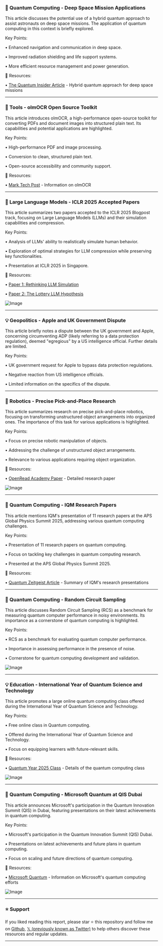 ### 🤖 Quantum Computing - Deep Space Mission Applications

This article discusses the potential use of a hybrid quantum approach to assist astronauts on deep space missions.  The application of quantum computing in this context is briefly explored.

Key Points:

• Enhanced navigation and communication in deep space.


• Improved radiation shielding and life support systems.


• More efficient resource management and power generation.


🔗 Resources:

• [The Quantum Insider Article](https://thequantuminsider.com/2025/02/27/hybrid-quantum-approach-could-help-astronauts-on-deep-space-missions/) - Hybrid quantum approach for deep space missions


---

### 🚀 Tools - olmOCR Open Source Toolkit

This article introduces olmOCR, a high-performance open-source toolkit for converting PDFs and document images into structured plain text.  Its capabilities and potential applications are highlighted.

Key Points:

• High-performance PDF and image processing.


• Conversion to clean, structured plain text.


• Open-source accessibility and community support.


🔗 Resources:

• [Mark Tech Post](https://www.marktechpost.com/) -  Information on olmOCR


---

### 🤖  Large Language Models - ICLR 2025 Accepted Papers

This article summarizes two papers accepted to the ICLR 2025 Blogpost track, focusing on Large Language Models (LLMs) and their simulation capabilities and compression.

Key Points:

• Analysis of LLMs' ability to realistically simulate human behavior.


• Exploration of optimal strategies for LLM compression while preserving key functionalities.


• Presentation at ICLR 2025 in Singapore.


🔗 Resources:

• [Paper 1: Rethinking LLM Simulation](https://d2jud02ci9yv69.cloudfront.net/2025-04-28-rethinking-llm-simulation-84/blog/rethinking-llm-simulation/)


• [Paper 2: The Lottery LLM Hypothesis](https://d2jud02ci9yv69.cloudfront.net/2025-04-28-the-lottery-llm-hyperthesis-167/blog/the-lottery-llm-hyperthesis/)


![Image](https://pbs.twimg.com/media/GiMfSSMacAAXAnT?format=jpg&name=small)


---

### 💡 Geopolitics - Apple and UK Government Dispute

This article briefly notes a dispute between the UK government and Apple, concerning circumventing ADP (likely referring to a data protection regulation), deemed "egregious" by a US intelligence official. Further details are limited.

Key Points:

•  UK government request for Apple to bypass data protection regulations.


•  Negative reaction from US intelligence officials.


•  Limited information on the specifics of the dispute.



---

### 🤖 Robotics - Precise Pick-and-Place Research

This article summarizes research on precise pick-and-place robotics, focusing on transforming unstructured object arrangements into organized ones.  The importance of this task for various applications is highlighted.


Key Points:

• Focus on precise robotic manipulation of objects.


•  Addressing the challenge of unstructured object arrangements.


•  Relevance to various applications requiring object organization.


🔗 Resources:

• [OpenRead Academy Paper](https://openread.academy/en/paper/reading?corpusId=260155101) - Detailed research paper


![Image](https://pbs.twimg.com/media/GkvH1ogaoAYa6z5?format=jpg&name=small)


---

### 🤖 Quantum Computing - IQM Research Papers

This article mentions IQM's presentation of 11 research papers at the APS Global Physics Summit 2025, addressing various quantum computing challenges.

Key Points:

• Presentation of 11 research papers on quantum computing.


• Focus on tackling key challenges in quantum computing research.


• Presented at the APS Global Physics Summit 2025.


🔗 Resources:

• [Quantum Zeitgeist Article](https://quantumzeitgeist.com/iqm-presents-11-research-papers-at-aps-global-phy…) -  Summary of IQM's research presentations


---

### 🤖 Quantum Computing - Random Circuit Sampling

This article discusses Random Circuit Sampling (RCS) as a benchmark for measuring quantum computer performance in noisy environments.  Its importance as a cornerstone of quantum computing is highlighted.

Key Points:

• RCS as a benchmark for evaluating quantum computer performance.


•  Importance in assessing performance in the presence of noise.


•  Cornerstone for quantum computing development and validation.


![Image](https://pbs.twimg.com/amplify_video_thumb/1894825831890931712/img/M-axkmRfMaEfRWyg.jpg)


---

### 💡 Education - International Year of Quantum Science and Technology

This article promotes a large online quantum computing class offered during the International Year of Quantum Science and Technology.

Key Points:

• Free online class in Quantum computing.


•  Offered during the International Year of Quantum Science and Technology.


•  Focus on equipping learners with future-relevant skills.


🔗 Resources:

• [Quantum Year 2025 Class](https://buff.ly/4kacTVA) -  Details of the quantum computing class


![Image](https://pbs.twimg.com/media/GkvFxCHXYAArCZ-?format=jpg&name=small)


---

### 🤖 Quantum Computing - Microsoft Quantum at QIS Dubai

This article announces Microsoft's participation in the Quantum Innovation Summit (QIS) in Dubai, featuring presentations on their latest achievements in quantum computing.

Key Points:

• Microsoft's participation in the Quantum Innovation Summit (QIS) Dubai.


•  Presentations on latest achievements and future plans in quantum computing.


•  Focus on scaling and future directions of quantum computing.


🔗 Resources:

• [Microsoft Quantum](https://msft.it/6018UAqP0) - Information on Microsoft's quantum computing efforts


![Image](https://pbs.twimg.com/media/GkvFFAKWMAAuA-3?format=jpg&name=small)


---

### ⭐️ Support

If you liked reading this report, please star ⭐️ this repository and follow me on [Github](https://github.com/Drix10), [𝕏 (previously known as Twitter)](https://x.com/DRIX_10_) to help others discover these resources and regular updates.

---